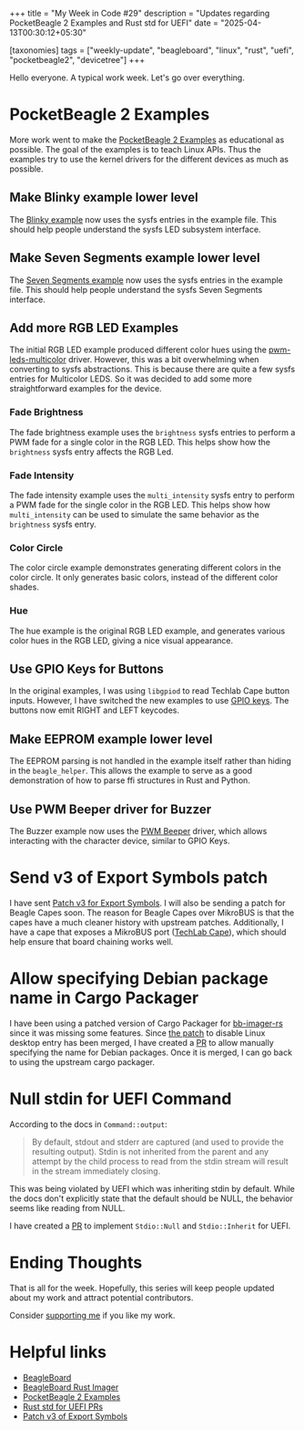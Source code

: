 +++
title = "My Week in Code #29"
description = "Updates regarding PocketBeagle 2 Examples and Rust std for UEFI"
date = "2025-04-13T00:30:12+05:30"

[taxonomies]
tags = ["weekly-update", "beagleboard", "linux", "rust", "uefi", "pocketbeagle2", "devicetree"]
+++

Hello everyone. A typical work week. Let's go over everything.

# PocketBeagle 2 Examples

More work went to make the [PocketBeagle 2 Examples](https://github.com/beagleboard/vsx-examples) as educational as possible. The goal of the examples is to teach Linux APIs. Thus the examples try to use the kernel drivers for the different devices as much as possible.

## Make Blinky example lower level

The [Blinky example](https://github.com/beagleboard/vsx-examples/tree/main/PocketBeagle-2/blinky) now uses the sysfs entries in the example file. This should help people understand the sysfs LED subsystem interface.

## Make Seven Segments example lower level

The [Seven Segments example](https://github.com/beagleboard/vsx-examples/tree/main/PocketBeagle-2/seven_segment) now uses the sysfs entries in the example file. This should help people understand the sysfs Seven Segments interface.

## Add more RGB LED Examples

The initial RGB LED example produced different color hues using the [pwm-leds-multicolor](https://github.com/torvalds/linux/blob/master/drivers/leds/rgb/leds-pwm-multicolor.c) driver. However, this was a bit overwhelming when converting to sysfs abstractions. This is because there are quite a few sysfs entries for Multicolor LEDS. So it was decided to add some more straightforward examples for the device.

### Fade Brightness

The fade brightness example uses the `brightness` sysfs entries to perform a PWM fade for a single color in the RGB LED. This helps show how the `brightness` sysfs entry affects the RGB Led.

### Fade Intensity

The fade intensity example uses the `multi_intensity` sysfs entry to perform a PWM fade for the single color in the RGB LED. This helps show how `multi_intensity` can be used to simulate the same behavior as the `brightness` sysfs entry.

### Color Circle

The color circle example demonstrates generating different colors in the color circle. It only generates basic colors, instead of the different color shades.

### Hue

The hue example is the original RGB LED example, and generates various color hues in the RGB LED, giving a nice visual appearance.

## Use GPIO Keys for Buttons

In the original examples, I was using `libgpiod` to read Techlab Cape button inputs. However, I have switched the new examples to use [GPIO keys](https://github.com/torvalds/linux/blob/master/drivers/input/keyboard/gpio_keys.c). The buttons now emit RIGHT and LEFT keycodes.

## Make EEPROM example lower level

The EEPROM parsing is not handled in the example itself rather than hiding in the `beagle_helper`. This allows the example to serve as a good demonstration of how to parse ffi structures in Rust and Python.

## Use PWM Beeper driver for Buzzer

The Buzzer example now uses the [PWM Beeper](https://github.com/torvalds/linux/blob/master/drivers/input/misc/pwm-beeper.c) driver, which allows interacting with the character device, similar to GPIO Keys.

# Send v3 of Export Symbols patch

I have sent [Patch v3 for Export Symbols](https://lore.kernel.org/r/20250411-export-symbols-v3-1-f59368d97063@beagleboard.org). I will also be sending a patch for Beagle Capes soon. The reason for Beagle Capes over MikroBUS is that the capes have a much cleaner history with upstream patches. Additionally, I have a cape that exposes a MikroBUS port ([TechLab Cape](https://www.beagleboard.org/boards/techlab)), which should help ensure that board chaining works well.

# Allow specifying Debian package name in Cargo Packager

I have been using a patched version of Cargo Packager for [bb-imager-rs](https://github.com/beagleboard/bb-imager-rs) since it was missing some features. Since [the patch](https://github.com/crabnebula-dev/cargo-packager/pull/313) to disable Linux desktop entry has been merged, I have created a [PR](https://github.com/crabnebula-dev/cargo-packager/pull/321) to allow manually specifying the name for Debian packages. Once it is merged, I can go back to using the upstream cargo packager.

# Null stdin for UEFI Command

According to the docs in `Command::output`:

> By default, stdout and stderr are captured (and used to provide the
resulting output). Stdin is not inherited from the parent and any attempt by the child process to read from the stdin stream will result in the stream immediately closing.

This was being violated by UEFI which was inheriting stdin by default. While the docs don't explicitly state that the default should be NULL, the behavior seems like reading from NULL.

I have created a [PR](https://github.com/rust-lang/rust/pull/139517) to implement `Stdio::Null` and `Stdio::Inherit` for UEFI.

# Ending Thoughts

That is all for the week. Hopefully, this series will keep people updated about my work and attract potential contributors.

Consider [supporting me](@/pages/about.md) if you like my work.

# Helpful links

- [BeagleBoard](https://www.beagleboard.org/)
- [BeagleBoard Rust Imager](https://github.com/beagleboard/bb-imager-rs)
- [PocketBeagle 2 Examples](https://github.com/beagleboard/vsx-examples)
- [Rust std for UEFI PRs](https://github.com/rust-lang/rust/pulls/Ayush1325)
- [Patch v3 of Export Symbols](https://lore.kernel.org/r/20250411-export-symbols-v3-1-f59368d97063@beagleboard.org)
